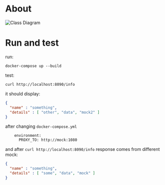 # About

![Class Diagram](http://www.plantuml.com/plantuml/proxy?src=https://github.com/0i99/reverse-proxy/blob/main/about.puml)


# Run and test
run:

```
docker-compose up --build
```

test:
```
curl http://localhost:8090/info 
```

it should display:
```json
{
  "name" : "something",
  "details" : [ "other", "data", "mock2" ]
}
```

after changing `docker-compose.yml`
```
    environment:
      PROXY_TO: http://mock:1080
```      

and after `curl http://localhost:8090/info` response comes from different mock:
```json
{
  "name" : "something",
  "details" : [ "some", "data", "mock" ]
}
```

